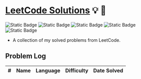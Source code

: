 # **[LeetCode Solutions](https://leetcode.com/)** :bulb: :rocket:

![Static Badge](https://img.shields.io/badge/language-c%23-purple)
![Static Badge](https://img.shields.io/badge/easy-8-green)
![Static Badge](https://img.shields.io/badge/medium-0-orange)
![Static Badge](https://img.shields.io/badge/hard-0-red?color=%23ff0000)
![Static Badge](https://img.shields.io/badge/total-8-yellow)

- A collection of my solved problems from LeetCode.

## Problem Log

| #   | Name | Language | Difficulty | Date Solved |
| --- | :--: | -------: | ---------- | ----------- |
